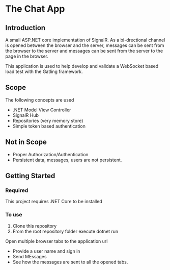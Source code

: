 # The Chat App

## Introduction

A small ASP.NET core implementation of SignalR.
As a bi-drectional channel is opened between the browser and the server,
messages can be sent from the browser to the server and messages can be sent
from the server to the page in the browser.

This application is used to help develop and validate a
WebSocket based load test with the Gatling framework.

## Scope

The following concepts are used
- .NET Model View Controller
- SignalR Hub
- Repositories (very memory store)
- Simple token based authentication

## Not in Scope
- Proper Authorization/Authentication
- Persistent data, messages, users are not persistent.

## Getting Started

### Required 

This project requires .NET Core to be installed

### To use
1. Clone this repository
2. From the root repository folder execute dotnet run

Open multiple browser tabs to the application url
- Provide a user name and sign in
- Send MEssages
- See how the messages are sent to all the opened tabs.